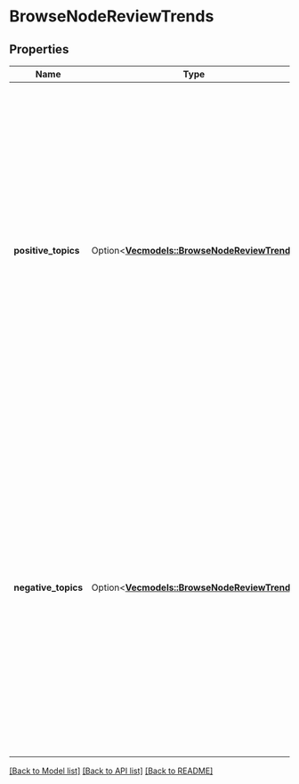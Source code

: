 # BrowseNodeReviewTrends

## Properties

Name | Type | Description | Notes
------------ | ------------- | ------------- | -------------
**positive_topics** | Option<[**Vec<models::BrowseNodeReviewTrend>**](BrowseNodeReviewTrend.md)> | The trends of the most positive review topics. The percentage of reviews that contain the topic across all products in the requested browse node determine the topic's placement in the list. This value is `null` if there aren't enough positive reviews for the requested browse node.  **Max length:** 10 | [optional]
**negative_topics** | Option<[**Vec<models::BrowseNodeReviewTrend>**](BrowseNodeReviewTrend.md)> | The trends of the most negative review topics. The percentage of reviews that contain the topic across all products in the requested browse node determine the topic's placement in the list. This value is `null` if there aren't enough positive reviews for the requested browse node.  **Max length:** 10 | [optional]

[[Back to Model list]](../README.md#documentation-for-models) [[Back to API list]](../README.md#documentation-for-api-endpoints) [[Back to README]](../README.md)


